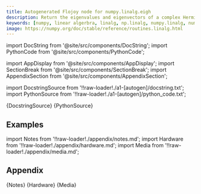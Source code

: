 ```yaml
---
title: Autogenerated Flojoy node for numpy.linalg.eigh
description: Return the eigenvalues and eigenvectors of a complex Hermitian (conjugate symmetric) or a real symmetric matrix.  Returns two objects, a 1-D array containing the eigenvalues of `a`, and a 2-D square array or matrix (depending on the input type) of the corresponding eigenvectors (in columns).
keywords: [numpy, linear algerbra, linalg, np.linalg, numpy.linalg, numpy.linalg.eigh]
image: https://numpy.org/doc/stable/reference/routines.linalg.html
---
```


[//]: # (Custom component imports)

import DocString from '@site/src/components/DocString';
import PythonCode from '@site/src/components/PythonCode';

import AppDisplay from '@site/src/components/AppDisplay';
import SectionBreak from '@site/src/components/SectionBreak';
import AppendixSection from '@site/src/components/AppendixSection';

[//]: # (Docstring)

import DocstringSource from '!!raw-loader!./a1-[autogen]/docstring.txt';
import PythonSource from '!!raw-loader!./a1-[autogen]/python_code.txt';


<DocString>{DocstringSource}</DocString>
<PythonCode GLink='NUMPY/linalg/EIGH/EIGH.py'>{PythonSource}</PythonCode>


<SectionBreak />

    

[//]: # (Examples)

## Examples

<AppDisplay 
  GLink='NUMPY/linalg/EIGH'
  nodeLabel='EIGH'>
</AppDisplay>

<SectionBreak />

    

[//]: # (Appendix)

import Notes from '!!raw-loader!./appendix/notes.md';
import Hardware from '!!raw-loader!./appendix/hardware.md';
import Media from '!!raw-loader!./appendix/media.md';

## Appendix

<AppendixSection index={0} folderPath='nodes/NUMPY/linalg/EIGH/appendix/'>{Notes}</AppendixSection>
<AppendixSection index={1} folderPath='nodes/NUMPY/linalg/EIGH/appendix/'>{Hardware}</AppendixSection>
<AppendixSection index={2} folderPath='nodes/NUMPY/linalg/EIGH/appendix/'>{Media}</AppendixSection>



